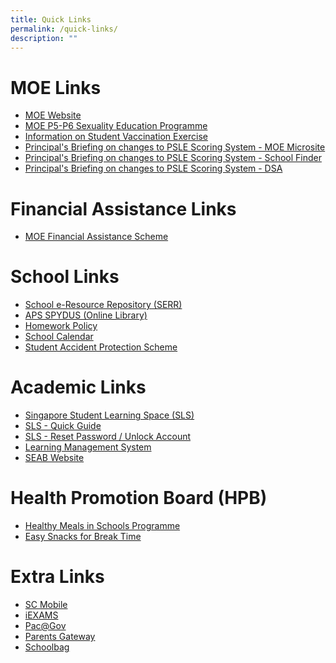 ```yaml
---
title: Quick Links
permalink: /quick-links/
description: ""
---
```

# **MOE Links**
* [MOE Website](https://moe.gov.sg)
* [MOE P5-P6 Sexuality Education Programme](https://go.gov.sg/moe-sexuality-education)
* [Information on Student Vaccination Exercise](https://go.gov.sg/studentcovidvaccination)
* [Principal's Briefing on changes to PSLE Scoring System - MOE Microsite](https://www.moe.gov.sg/microsites/psle-fsbb/index.html)
* [Principal's Briefing on changes to PSLE Scoring System - School Finder](https://www.moe.gov.sg/schoolfinder)
* [Principal's Briefing on changes to PSLE Scoring System - DSA](https://www.moe.gov.sg/secondary/dsa)

# **Financial Assistance Links**
*  [MOE Financial Assistance Scheme](https://www.moe.gov.sg/financial-matters/financial-assistance)

# **School Links**
* [School e-Resource Repository (SERR)](https://schoolibrary.moe.edu.sg/eresourcespri/cgi-bin/spydus.exe/MSGTRN/WPAC/HOME)
* [APS SPYDUS (Online Library)](https://schoolibrary.moe.edu.sg/andersonpri/cgi-bin/spydus.exe/MSGTRN/WPAC/HOME)
* [Homework Policy](https://go.gov.sg/andpshwpolicy)
* [School Calendar](https://calendar.google.com/calendar/u/0/r?cid=andersonprischool@gmail.com&pli=1)
* [Student Accident Protection Scheme](/files/Product%20Fact%20Sheet%20(Dec2018).pdf)

# **Academic Links**
* [Singapore Student Learning Space (SLS)](https://vle.learning.moe.edu.sg/login)
* [SLS - Quick Guide](/files/SLS%20Annex%20-%20Website%20(1%20Feb%202019).pdf)
* [SLS - Reset Password / Unlock Account](/files/SLS%20Familiarisation%20Exercise%202019%20(For%20Students)%20-%20website.pdf)
* [Learning Management System](https://lms.wizlearn.com/LMS/Login_main.aspx)
* [SEAB Website](https://www.seab.gov.sg/home/examinations/psle)

# **Health Promotion Board (HPB)**
* [Healthy Meals in Schools Programme](/files/HPB%20HM%20Parents%20Booklet_School_Generic_30%20Mar.pdf)
* [Easy Snacks for Break Time](/easy-snacks-for-break-time)

# **Extra Links**
* [SC Mobile](https://scmobile.moe.edu.sg/)
*  [iEXAMS](https://iexams.seab.gov.sg/)
* [Pac@Gov](https://www.hrp.gov.sg/hrp/#/)
* [Parents Gateway](https://pg.moe.edu.sg/)
* [Schoolbag](https://www.schoolbag.edu.sg/)
